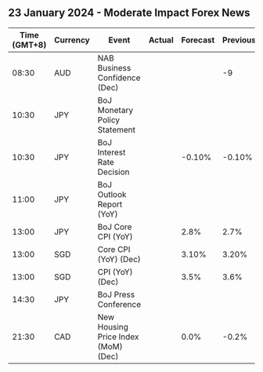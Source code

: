 ## 23 January 2024 - Moderate Impact Forex News

| Time (GMT+8) | Currency | Event | Actual | Forecast | Previous |
|------|----------|-------|--------|----------|----------|
| 08:30 | AUD | NAB Business Confidence (Dec) |  |  | -9 |
| 10:30 | JPY | BoJ Monetary Policy Statement |  |  |  |
| 10:30 | JPY | BoJ Interest Rate Decision |  | -0.10% | -0.10% |
| 11:00 | JPY | BoJ Outlook Report (YoY) |  |  |  |
| 13:00 | JPY | BoJ Core CPI (YoY) |  | 2.8% | 2.7% |
| 13:00 | SGD | Core CPI (YoY) (Dec) |  | 3.10% | 3.20% |
| 13:00 | SGD | CPI (YoY) (Dec) |  | 3.5% | 3.6% |
| 14:30 | JPY | BoJ Press Conference |  |  |  |
| 21:30 | CAD | New Housing Price Index (MoM) (Dec) |  | 0.0% | -0.2% |
